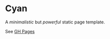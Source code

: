 # Cyan
A _minimalistic_ but *powerful* static page template.

See [GH Pages](https://cyan.makabaka1880.xyz/)
